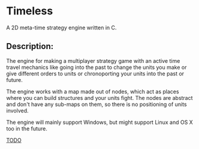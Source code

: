 ﻿# Timeless

A 2D meta-time strategy engine written in C.

## Description:

The engine for making a multiplayer strategy game with an active time travel mechanics like going into the past to change the units you make or give different orders to units or chronoporting your units into the past or future.

The engine works with a map made out of nodes, which act as places where you can build structures and your units fight. The nodes are abstract and don't have any sub-maps on them, so there is no positioning of units involved.

The engine will mainly support Windows, but might support Linux and OS X too in the future.

[TODO](https://github.com/Purlox/Timeless/blob/master/TODO.md)